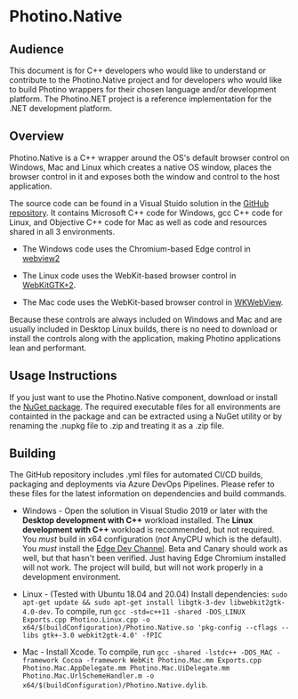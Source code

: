 # Photino.Native

## Audience
This document is for C++ developers who would like to understand or contribute to the Photino.Native project and for developers who would like to build Photino wrappers for their chosen language and/or development platform. The <span>Photino.</span>NET project is a reference implementation for the .NET development platform.

## Overview
Photino.Native is a C++ wrapper around the OS's default browser control on Windows, Mac and Linux which creates a native OS window, places the browser control in it and exposes both the window and control to the host application.

The source code can be found in a Visual Stuido solution in the [GitHub repository]( https://github.com/tryphotino/photino.Native ). It contains Microsoft C++ code for Windows, gcc C++ code for Linux, and Objective C++ code for Mac as well as code and resources shared in all 3 environments. 

* The Windows code uses the Chromium-based Edge control in [webview2]( https://docs.microsoft.com/en-us/microsoft-edge/webview2/?ranMID=24542&ranEAID=je6NUbpObpQ&ranSiteID=je6NUbpObpQ-T5b4unLww4VC4k9j9e_XIQ&epi=je6NUbpObpQ-T5b4unLww4VC4k9j9e_XIQ&irgwc=1&OCID=AID2000142_aff_7593_1243925&tduid=(ir__jmet23akugkftm1hkk0sohzibm2xpj1pijghddor00)(7593)(1243925)(je6NUbpObpQ-T5b4unLww4VC4k9j9e_XIQ)()&irclickid=_jmet23akugkftm1hkk0sohzibm2xpj1pijghddor00 )
  
* The Linux code uses the WebKit-based browser control in [WebKitGTK+2]( https://webkitgtk.org/ ).

* The Mac code uses the WebKit-based browser control in [WKWebView]( https://developer.apple.com/documentation/webkit/wkwebview ).

Because these controls are always included on Windows and Mac and are usually included in Desktop Linux builds, there is no need to download or install the controls along with the application, making Photino applications lean and performant.

## Usage Instructions
If you just want to use the Photino.Native component, download or install the [NuGet package]( https://www.nuget.org/packages/Photino.Native/ ). The required executable files for all environments are containted in the package and can be extracted using a NuGet utility or by renaming the .nupkg file to .zip and treating it as a .zip file.

## Building
The GitHub repository includes .yml files for automated CI/CD builds, packaging and deployments via Azure DevOps Pipelines. Please refer to these files for the latest information on dependencies and build commands.

* Windows - Open the solution in Visual Studio 2019 or later with the **Desktop development with C++** workload installed. The **Linux development with C++** workload is recommended, but not required. You *must* build in x64 configuration (*not* AnyCPU which is the default). You *must* install the [Edge Dev Channel]( https://www.microsoftedgeinsider.com/en-us/download ). Beta and Canary should work as well, but that hasn't been verified. Just having Edge Chromium installed will not work. The project will build, but will not work properly in a development environment.
  
* Linux - (Tested with Ubuntu 18.04 and 20.04) Install dependencies: `sudo apt-get update && sudo apt-get install libgtk-3-dev libwebkit2gtk-4.0-dev`. To compile, run `gcc -std=c++11 -shared -DOS_LINUX Exports.cpp Photino.Linux.cpp -o x64/$(buildConfiguration)/Photino.Native.so 'pkg-config --cflags --libs gtk+-3.0 webkit2gtk-4.0' -fPIC`

* Mac - Install Xcode. To compile, run `gcc -shared -lstdc++ -DOS_MAC -framework Cocoa -framework WebKit Photino.Mac.mm Exports.cpp Photino.Mac.AppDelegate.mm Photino.Mac.UiDelegate.mm Photino.Mac.UrlSchemeHandler.m -o x64/$(buildConfiguration)/Photino.Native.dylib`.

